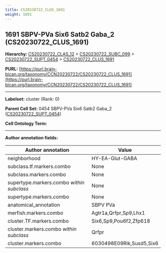 ```yaml
---
title: CS20230722_CLUS_1691
weight: 1691
---
```

## 1691 SBPV-PVa Six6 Satb2 Gaba_2 (CS20230722_CLUS_1691)
<b>Hierarchy: </b>
[CS20230722_CLAS_12](../CS20230722_CLAS_12) >
[CS20230722_SUBC_099](../CS20230722_SUBC_099) >
[CS20230722_SUPT_0454](../CS20230722_SUPT_0454) >
[CS20230722_CLUS_1691](../CS20230722_CLUS_1691)

**PURL:** [https://purl.brain-bican.org/taxonomy/CCN20230722/CS20230722_CLUS_1691](https://purl.brain-bican.org/taxonomy/CCN20230722/CS20230722_CLUS_1691)

---


**Labelset:** cluster (Rank: 0)

**Parent Cell Set:** 0454 SBPV-PVa Six6 Satb2 Gaba_2 ([CS20230722_SUPT_0454](../CS20230722_SUPT_0454))



**Cell Ontology Term:** 

[MARKER GENES.]: #


---

[TRANSFERRED ANNOTATIONS.]: #


[AUTHOR ANNOTATION FIELDS.]: #


**Author annotation fields:**

| Author annotation | Value |
|-------------------|-------|
|neighborhood|HY-EA-Glut-GABA|
|subclass.tf.markers.combo|None|
|subclass.markers.combo|None|
|supertype.markers.combo _within subclass_|None|
|supertype.markers.combo|None|
|anatomical_annotation|SBPV PVa|
|merfish.markers.combo|Agtr1a,Qrfpr,Sp9,Lhx1|
|cluster.TF.markers.combo|Six6,Sp9,Pou6f2,Zfp618|
|cluster.markers.combo _within subclass_|Qrfpr|
|cluster.markers.combo|6030498E09Rik,Susd5,Six6|

